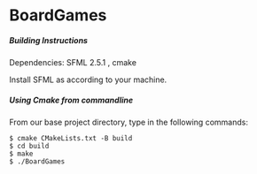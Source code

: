 # BoardGames

##### **Building Instructions**

Dependencies: SFML 2.5.1 , cmake

Install SFML as according to your machine.

##### **Using Cmake from commandline**

From our base project directory, type in the following commands:

```
$ cmake CMakeLists.txt -B build
$ cd build
$ make
$ ./BoardGames
```

